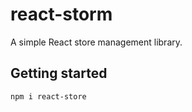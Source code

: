# react-storm

A simple React store management library.

## Getting started

```bash
npm i react-store
```
